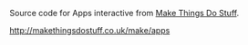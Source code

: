 Source code for Apps interactive from [Make Things Do
Stuff](http://makethingsdostuff.co.uk/).

<http://makethingsdostuff.co.uk/make/apps>
